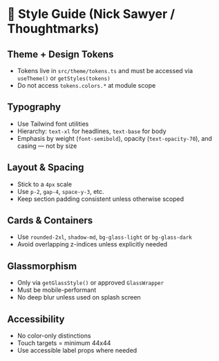 # 🎨 Style Guide (Nick Sawyer / Thoughtmarks)

## Theme + Design Tokens
- Tokens live in `src/theme/tokens.ts` and must be accessed via `useTheme()` or `getStyles(tokens)`
- Do not access `tokens.colors.*` at module scope

## Typography
- Use Tailwind font utilities
- Hierarchy: `text-xl` for headlines, `text-base` for body
- Emphasis by weight (`font-semibold`), opacity (`text-opacity-70`), and casing — not by size

## Layout & Spacing
- Stick to a `4px` scale
- Use `p-2`, `gap-4`, `space-y-3`, etc.
- Keep section padding consistent unless otherwise scoped

## Cards & Containers
- Use `rounded-2xl`, `shadow-md`, `bg-glass-light` or `bg-glass-dark`
- Avoid overlapping z-indices unless explicitly needed

## Glassmorphism
- Only via `getGlassStyle()` or approved `GlassWrapper`
- Must be mobile-performant
- No deep blur unless used on splash screen

## Accessibility
- No color-only distinctions
- Touch targets = minimum 44x44
- Use accessible label props where needed
